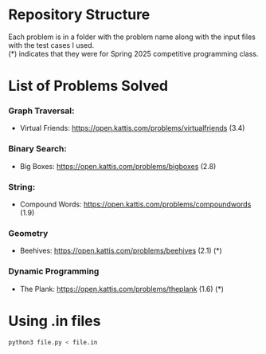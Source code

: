 # Repository Structure 
Each problem is in a folder with the problem name along with the input files with the test cases I used. <br /> (*) indicates that they were for Spring 2025 competitive programming class. 

# List of Problems Solved
### Graph Traversal:
- Virtual Friends: https://open.kattis.com/problems/virtualfriends (3.4) <br />

### Binary Search:
- Big Boxes: https://open.kattis.com/problems/bigboxes (2.8) <br />

### String:
- Compound Words: https://open.kattis.com/problems/compoundwords (1.9)

### Geometry
- Beehives: https://open.kattis.com/problems/beehives (2.1) (*)

### Dynamic Programming
- The Plank: https://open.kattis.com/problems/theplank (1.6) (*)

# Using .in files
```bash
python3 file.py < file.in
```
